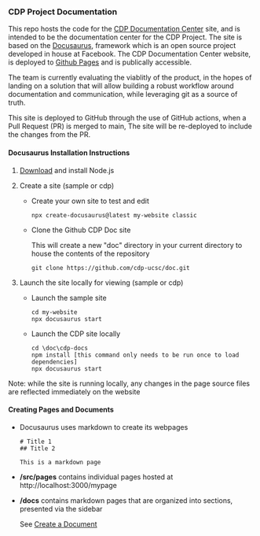 ### CDP Project Documentation 

This repo hosts the code for the [CDP Documentation Center](https://cdp-ucsc.github.io/doc) site, and is intended to be 
the documentation center for the CDP Project. The site is based on the [Docusaurus](https://docusaurus.io/), framework which is an open source project developed in house at Facebook. The CDP Documentation Center website, is deployed to [Github Pages](https://pages.github.com/) and is publically accessible. 

The team is currently evaluating the viablitly of the product, in the hopes of landing on a solution that will allow building a robust workflow around documentation and communication, while leveraging git as a source of truth.

This site is deployed to GitHub through the use of GitHub actions, when a Pull Request (PR) is merged to main, The site will be re-deployed to include the changes from the PR.

#### Docusaurus Installation Instructions

1. [Download](https://nodejs.org/en/download) and install Node.js

2. Create a site (sample or cdp)
   * Create your own site to test and edit
     ```
     npx create-docusaurus@latest my-website classic
     ```
   * Clone the Github CDP Doc site
  
     This will create a new "doc" directory in your current directory to house the contents of the repository
     ```
     git clone https://github.com/cdp-ucsc/doc.git
     ```
3. Launch the site locally for viewing (sample or cdp)
   * Launch the sample site
     ```
     cd my-website
     npx docusaurus start
     ```
   * Launch the CDP site locally
     ```
     cd \doc\cdp-docs
     npm install [this command only needs to be run once to load dependencies]
     npx docusaurus start
     ```
Note: while the site is running locally, any changes in the page source files are reflected immediately on the website
#### Creating Pages and Documents
* Docusaurus uses markdown to create its webpages
  ```
  # Title 1
  ## Title 2
  
  This is a markdown page
  ```
* **/src/pages** contains individual pages hosted at http://localhost:3000/mypage
* **/docs** contains markdown pages that are organized into sections, presented via the sidebar

  See [Create a Document](https://tutorial.docusaurus.io/docs/tutorial-basics/create-a-document)
